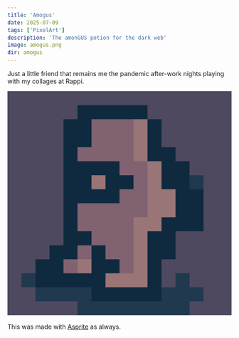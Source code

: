 ```yaml
---
title: 'Amogus'
date: 2025-07-09
tags: ['PixelArt']
description: 'The amonGUS potion for the dark web'
image: amogus.png
dir: amogus
---
```


Just a little friend that remains me the pandemic after-work nights
playing with my collages at Rappi.

![Amogus](amogus.png)

This was made with [Asprite](https://www.aseprite.org/) as always.
